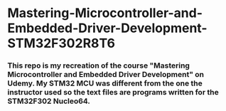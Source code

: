 # Mastering-Microcontroller-and-Embedded-Driver-Development-STM32F302R8T6

### This repo is my recreation of the course "Mastering Microcontroller and Embedded Driver Development" on Udemy. My STM32 MCU was different from the one the instructor used so the text files are programs written for the STM32F302 Nucleo64.